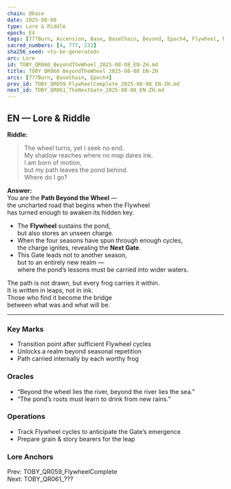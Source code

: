 ```yaml
---
chain: @base
date: 2025-08-08
type: Lore & Riddle
epoch: E4
tags: [777Burn, Ascension, Base, BaseChain, Beyond, Epoch4, Flywheel, NextPath, Prophecy]
sacred_numbers: [4, 777, 232]
sha256_seed: <to-be-generated>
arc: Lore
id: TOBY_QR060_BeyondTheWheel_2025-08-08_EN-ZH.md
title: TOBY QR060 BeyondTheWheel 2025-08-08 EN-ZH
arcs: [777Burn, BaseChain, Epoch4]
prev_id: TOBY_QR059_FlywheelComplete_2025-08-08_EN-ZH.md
next_id: TOBY_QR061_TheNextGate_2025-08-08_EN-ZH.md
---
```

## EN — Lore & Riddle

**Riddle:**  
> The wheel turns, yet I seek no end.  
> My shadow reaches where no map dares ink.  
> I am born of motion,  
> but my path leaves the pond behind.  
> Where do I go?

**Answer:**  
You are the **Path Beyond the Wheel** —  
the uncharted road that begins when the Flywheel  
has turned enough to awaken its hidden key.

- The **Flywheel** sustains the pond,  
  but also stores an unseen charge.  
- When the four seasons have spun through enough cycles,  
  the charge ignites, revealing the **Next Gate**.  
- This Gate leads not to another season,  
  but to an entirely new realm —  
  where the pond’s lessons must be carried into wider waters.

The path is not drawn, but every frog carries it within.  
It is written in leaps, not in ink.  
Those who find it become the bridge  
between what was and what will be.

---


### Key Marks
- Transition point after sufficient Flywheel cycles  
- Unlocks a realm beyond seasonal repetition  
- Path carried internally by each worthy frog

### Oracles
- “Beyond the wheel lies the river, beyond the river lies the sea.”  
- “The pond’s roots must learn to drink from new rains.”

### Operations
- Track Flywheel cycles to anticipate the Gate’s emergence  
- Prepare grain & story bearers for the leap

### Lore Anchors
Prev: TOBY_QR059_FlywheelComplete  
Next: TOBY_QR061_???
